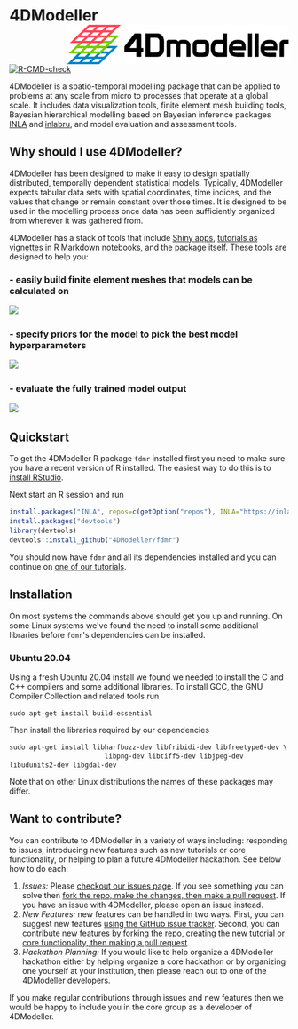# 4DModeller <img src="man/figures/logo.png" align="right" alt="" width="400" />

[![R-CMD-check](https://github.com/4DModeller/fdmr/actions/workflows/check-standard.yaml/badge.svg?branch=main)](https://github.com/4DModeller/fdmr/actions/workflows/check-standard.yaml)

4DModeller is a spatio-temporal modelling package that can be applied to problems at any scale from micro to processes that operate at a global scale. It includes data visualization tools, finite element mesh building tools, Bayesian hierarchical modelling based on Bayesian inference packages [INLA](https://www.r-inla.org/home) and [inlabru](https://github.com/inlabru-org/inlabru), and model evaluation and assessment tools.

## Why should I use 4DModeller?

4DModeller has been designed to make it easy to design spatially distributed, temporally dependent statistical models. Typically, 4DModeller expects tabular data sets with spatial coordinates, time indices, and the values that change or remain constant over those times. It is designed to be used in the modelling process once data has been sufficiently organized from wherever it was gathered from.

4DModeller has a stack of tools that include [Shiny apps](https://4dmodeller.github.io/fdmr/reference/index.html#shiny-apps), [tutorials as vignettes](https://4dmodeller.github.io/fdmr/articles/) in R Markdown notebooks, and the [package itself](https://github.com/4DModeller/fdmr). These tools are designed to help you:

### - easily build finite element meshes that models can be calculated on

![](https://github.com/4DModeller/fdmr/assets/8915182/4c1d188d-3feb-471f-8831-97aa5fab4765)

### - specify priors for the model to pick the best model hyperparameters

![](https://github.com/4DModeller/fdmr/assets/8915182/30bfea5e-80d8-42d8-96e7-ff0bce22029a)

### - evaluate the fully trained model output

![](https://github.com/4DModeller/fdmr/assets/8915182/f2b68ccc-cfba-4393-b2f4-6cecdad332c0)

## Quickstart

To get the 4DModeller R package `fdmr` installed first you need to make sure you have a recent version of R installed.
The easiest way to do this is to [install RStudio](https://posit.co/downloads/).

Next start an R session and run

```R
install.packages("INLA", repos=c(getOption("repos"), INLA="https://inla.r-inla-download.org/R/stable"), dep=TRUE)
install.packages("devtools")
library(devtools)
devtools::install_github("4DModeller/fdmr")
```

You should now have `fdmr` and all its dependencies installed and you can continue on [one of our tutorials](https://4dmodeller.github.io/fdmr/articles/).

## Installation

On most systems the commands above should get you up and running. On some Linux systems we've found the need to 
install some additional libraries before `fdmr`'s dependencies can be installed.

### Ubuntu 20.04

Using a fresh Ubuntu 20.04 install we found we needed to install the C and C++ compilers and some additional libraries.
To install GCC, the GNU Compiler Collection and related tools run

```console
sudo apt-get install build-essential
```

Then install the libraries required by our dependencies

```console
sudo apt-get install libharfbuzz-dev libfribidi-dev libfreetype6-dev \
                        libpng-dev libtiff5-dev libjpeg-dev libudunits2-dev libgdal-dev
```

Note that on other Linux distributions the names of these packages may differ.

## Want to contribute?

You can contribute to 4DModeller in a variety of ways including: responding to issues, introducing new features such as new tutorials or core functionality, or helping to plan a future 4DModeller hackathon. See below how to do each:

1. *Issues:* Please [checkout our issues page](https://github.com/4DModeller/fdmr/issues). If you see something you can solve then [fork the repo, make the changes, then make a pull request](https://stackoverflow.com/questions/14587045/how-to-merge-branch-of-forked-repo-into-master-branch-of-original-repo#14587354). If you have an issue with 4DModeller, please open an issue instead.
2. *New Features:* new features can be handled in two ways. First, you can suggest new features [using the GitHub issue tracker](https://github.com/4DModeller/fdmr/issues). Second, you can contribute new features by [forking the repo, creating the new tutorial or core functionality, then making a pull request](https://github.com/4DModeller/fdmr/issues).
3. *Hackathon Planning:* If you would like to help organize a 4DModeller hackathon either by helping organize a core hackathon or by organizing one yourself at your institution, then please reach out to one of the 4DModeller developers.

If you make regular contributions through issues and new features then we would be happy to include you in the core group as a developer of 4DModeller.
